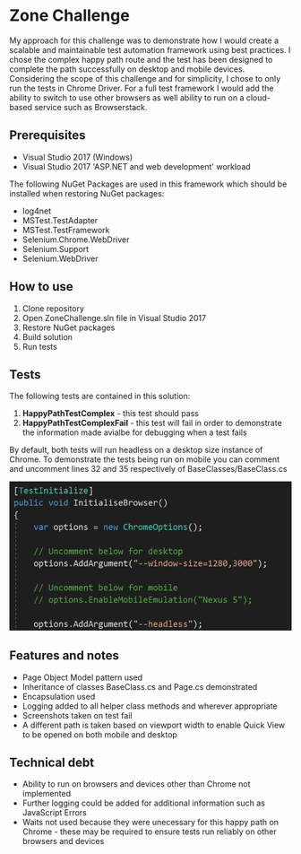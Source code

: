 # Zone Challenge
My approach for this challenge was to demonstrate how I would create a scalable and maintainable test automation framework using best practices. I chose the complex happy path route and the test has been designed to complete the path successfully on desktop and mobile devices. Considering the scope of this challenge and for simplicity, I chose to only run the tests in Chrome Driver. For a full test framework I would add the ability to switch to use other browsers as well ability to run on a cloud-based service such as Browserstack.

## Prerequisites
- Visual Studio 2017 (Windows)
- Visual Studio 2017 'ASP.NET and web development' workload

The following NuGet Packages are used in this framework which should be installed when restoring NuGet packages:
- log4net
- MSTest.TestAdapter
- MSTest.TestFramework
- Selenium.Chrome.WebDriver
- Selenium.Support
- Selenium.WebDriver

## How to use
1. Clone repository
2. Open ZoneChallenge.sln file in Visual Studio 2017
3. Restore NuGet packages
4. Build solution
5. Run tests

## Tests
The following tests are contained in this solution:
1. **HappyPathTestComplex** - this test should pass
2. **HappyPathTestComplexFail** - this test will fail in order to demonstrate the information made avialbe for debugging when a test fails

By default, both tests will run headless on a desktop size instance of Chrome. To demonstrate the tests being run on mobile you can comment and uncomment lines 32 and 35 respectively of BaseClasses/BaseClass.cs

![Test configuration](img/testConfig.png?raw=true "Test configuration")

## Features and notes
- Page Object Model pattern used
- Inheritance of classes BaseClass.cs and Page.cs demonstrated
- Encapsulation used
- Logging added to all helper class methods and wherever appropriate
- Screenshots taken on test fail
- A different path is taken based on viewport width to enable Quick View to be opened on both mobile and desktop

## Technical debt
- Ability to run on browsers and devices other than Chrome not implemented
- Further logging could be added for additional information such as JavaScript Errors
- Waits not used because they were unecessary for this happy path on Chrome - these may be required to ensure tests run reliably on other browsers and devices
